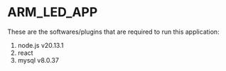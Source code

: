 # ARM_LED_APP
These are the softwares/plugins that are required to run this application:

1. node.js v20.13.1
2. react
3. mysql v8.0.37

